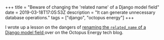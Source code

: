 +++
title = "Beware of changing the 'related name' of a Django model field"
date = 2019-03-18T17:05:53Z
description = "It can generate unnecessary database operations."
tags = ["django", "octopus energy"]
+++

I wrote up a lesson on the dangers of 
[renaming the `related_name` of a Django model field ](https://tech.octopus.energy/news/2019/03/18/django-related-name-outage.html)
over on the Octopus Energy tech blog.
